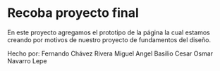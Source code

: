 Recoba proyecto final
===========
En este proyecto agregamos el prototipo de la página la cual estamos creando por motivos de nuestro proyecto de fundamentos del diseño.

Hecho por:
Fernando Chávez Rivera
Miguel Angel Basilio
Cesar Osmar Navarro Lepe
